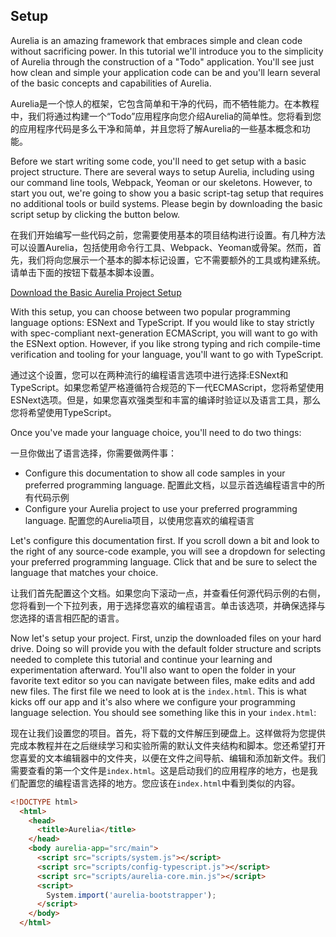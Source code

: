## Setup

Aurelia is an amazing framework that embraces simple and clean code without sacrificing power. In this tutorial we'll introduce you to the simplicity of Aurelia through the construction of a "Todo" application. You'll see just how clean and simple your application code can be and you'll learn several of the basic concepts and capabilities of Aurelia.

Aurelia是一个惊人的框架，它包含简单和干净的代码，而不牺牲能力。在本教程中，我们将通过构建一个“Todo”应用程序向您介绍Aurelia的简单性。您将看到您的应用程序代码是多么干净和简单，并且您将了解Aurelia的一些基本概念和功能。

Before we start writing some code, you'll need to get setup with a basic project structure. There are several ways to setup Aurelia, including using our command line tools, Webpack, Yeoman or our skeletons. However, to start you out, we're going to show you a basic script-tag setup that requires no additional tools or build systems. Please begin by downloading the basic script setup by clicking the button below.

在我们开始编写一些代码之前，您需要使用基本的项目结构进行设置。有几种方法可以设置Aurelia，包括使用命令行工具、Webpack、Yeoman或骨架。然而，首先，我们将向您展示一个基本的脚本标记设置，它不需要额外的工具或构建系统。请单击下面的按钮下载基本脚本设置。

[Download the Basic Aurelia Project Setup](http://aurelia.io/downloads/basic-aurelia-project.zip)

With this setup, you can choose between two popular programming language options: ESNext and TypeScript. If you would like to stay strictly with spec-compliant next-generation ECMAScript, you will want to go with the ESNext option. However, if you like strong typing and rich compile-time verification and tooling for your language, you'll want to go with TypeScript.

通过这个设置，您可以在两种流行的编程语言选项中进行选择:ESNext和TypeScript。如果您希望严格遵循符合规范的下一代ECMAScript，您将希望使用ESNext选项。但是，如果您喜欢强类型和丰富的编译时验证以及语言工具，那么您将希望使用TypeScript。

Once you've made your language choice, you'll need to do two things:

一旦你做出了语言选择，你需要做两件事：

*   Configure this documentation to show all code samples in your preferred programming language.
配置此文档，以显示首选编程语言中的所有代码示例
*   Configure your Aurelia project to use your preferred programming language.
配置您的Aurelia项目，以使用您喜欢的编程语言

Let's configure this documentation first. If you scroll down a bit and look to the right of any source-code example, you will see a dropdown for selecting your preferred programming language. Click that and be sure to select the language that matches your choice.

让我们首先配置这个文档。如果您向下滚动一点，并查看任何源代码示例的右侧，您将看到一个下拉列表，用于选择您喜欢的编程语言。单击该选项，并确保选择与您选择的语言相匹配的语言。

Now let's setup your project. First, unzip the downloaded files on your hard drive. Doing so will provide you with the default folder structure and scripts needed to complete this tutorial and continue your learning and experimentation afterward. You'll also want to open the folder in your favorite text editor so you can navigate between files, make edits and add new files. The first file we need to look at is the `index.html`. This is what kicks off our app and it's also where we configure your programming language selection. You should see something like this in your `index.html`:

现在让我们设置您的项目。首先，将下载的文件解压到硬盘上。这样做将为您提供完成本教程并在之后继续学习和实验所需的默认文件夹结构和脚本。您还希望打开您喜爱的文本编辑器中的文件夹，以便在文件之间导航、编辑和添加新文件。我们需要查看的第一个文件是`index.html`。这是启动我们的应用程序的地方，也是我们配置您的编程语言选择的地方。您应该在`index.html`中看到类似的内容。

``` html
<!DOCTYPE html>
  <html>
    <head>
      <title>Aurelia</title>
    </head>
    <body aurelia-app="src/main">
      <script src="scripts/system.js"></script>
      <script src="scripts/config-typescript.js"></script>
      <script src="scripts/aurelia-core.min.js"></script>
      <script>
        System.import('aurelia-bootstrapper');
      </script>
    </body>
  </html>
```